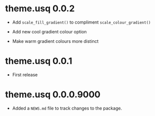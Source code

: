 # theme.usq 0.0.2

- Add `scale_fill_gradient()` to compliment `scale_colour_gradient()`

- Add new cool gradient colour option

- Make warm gradient colours more distinct

# theme.usq 0.0.1

* First release

# theme.usq 0.0.0.9000

* Added a `NEWS.md` file to track changes to the package.



